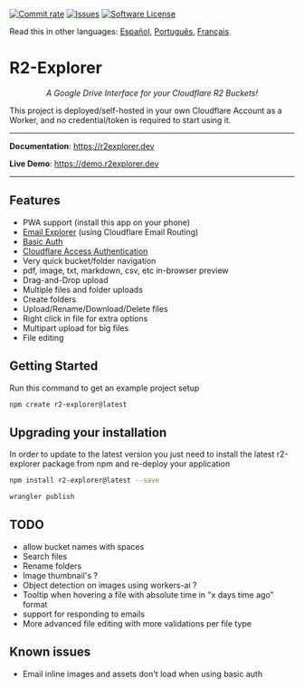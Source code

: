 [![Commit rate](https://img.shields.io/github/commit-activity/m/G4brym/R2-Explorer?label=Commits&style=social)](https://github.com/G4brym/R2-Explorer/commits/main) [![Issues](https://img.shields.io/github/issues/G4brym/R2-Explorer?style=social)](https://github.com/G4brym/R2-Explorer/issues) [![Software License](https://img.shields.io/badge/license-MIT-brightgreen.svg?style=social)](LICENSE)

Read this in other languages: [Español](READMEes.md), [Português](READMEpt.md), [Français](READMEfr.md)

# R2-Explorer

<p align="center">
    <em>A Google Drive Interface for your Cloudflare R2 Buckets!</em>
</p>

<p>
  This project is deployed/self-hosted in your own Cloudflare Account as a Worker, and no credential/token is required to
  start using it.
</p>

---

**Documentation**: <a href="https://r2explorer.dev" target="_blank">https://r2explorer.dev</a>

**Live Demo**: <a href="https://demo.r2explorer.dev" target="_blank">https://demo.r2explorer.dev</a>

---

## Features

- PWA support (install this app on your phone)
- [Email Explorer](https://r2explorer.dev/guides/setup-email-explorer/) (using Cloudflare Email Routing)
- [Basic Auth](https://r2explorer.dev/getting-started/security/#basic-auth)
- [Cloudflare Access Authentication](https://r2explorer.dev/getting-started/security/)
- Very quick bucket/folder navigation
- pdf, image, txt, markdown, csv, etc in-browser preview
- Drag-and-Drop upload
- Multiple files and folder uploads
- Create folders
- Upload/Rename/Download/Delete files
- Right click in file for extra options
- Multipart upload for big files
- File editing

## Getting Started

Run this command to get an example project setup

```bash
npm create r2-explorer@latest
```

## Upgrading your installation

In order to update to the latest version you just need to install the latest r2-explorer package from npm and re-deploy
your application

```bash
npm install r2-explorer@latest --save
```

```bash
wrangler publish
```

## TODO

- allow bucket names with spaces
- Search files
- Rename folders
- Image thumbnail's ?
- Object detection on images using workers-ai ?
- Tooltip when hovering a file with absolute time in "x days time ago" format
- support for responding to emails
- More advanced file editing with more validations per file type

## Known issues

- Email inline images and assets don't load when using basic auth
